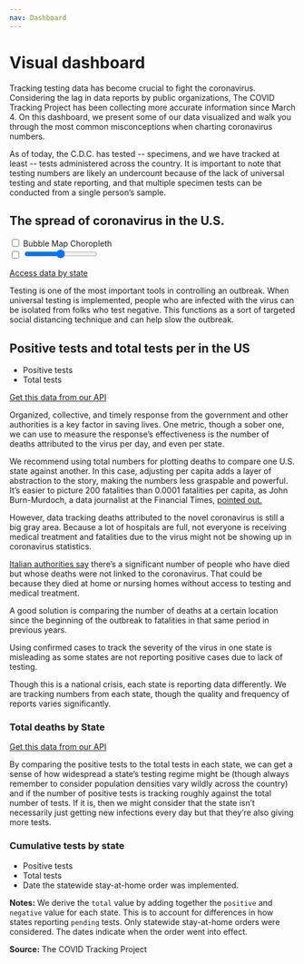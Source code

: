 ```yaml
---
nav: Dashboard
---
```


<div class="dashboard">
  <div class="title-container">
    <h1 class="title">Visual dashboard</h1>
    <p>Tracking testing data has become crucial to fight the coronavirus. Considering the lag in data reports by public organizations, The COVID Tracking Project has been collecting more accurate information since March 4. On this dashboard, we present some of our data visualized and walk you through the most common misconceptions when charting coronavirus numbers.</p>

  </div>

  <p>As of today, the C.D.C. has tested <span id="cdc-specimen-count">--</span> specimens, and we have tracked at least <span id="project-total-count">--</span> tests administered across the country. It is important to note that testing numbers are likely an undercount because of the lack of universal testing and state reporting, and that multiple specimen tests can be conducted from a single person’s sample.</p>

  <div class="side-by-side">
    <div class="graphic cdc-comparison-chart" id="cdc-test-chart"></div>
    <div class="graphic cdc-comparison-chart" id="ct-test-chart"></div>
  </div>

  <div class="map-container">
    <h2 class="chart-hed">
      <!-- <select>
        <option value="positive">Positive tests</option>
        <option value="total">Total tests</option>
      </select> -->
      The spread of coronavirus in the U.S.
    </h2>
    <div class="map-column">
      <div id="map-controls">
        <div id="choro-toggle">
          <input type="checkbox" id="map-choro-button"></input>
          <label for="map-choro-button" >
            <span id="bubble">Bubble Map</span>
            <span id="choro">Choropleth</span>
          </label>
        </div>
      </div>
      <div id="map-legend"></div>
      <div class="map" id="state-map">
        <div id="map-time-scrubber">
          <input type="checkbox" id="map-start-stop"></input>
          <label for="map-start-stop">
          </label>
          <input type="range"></input>
        </div>
      </div>
    </div>
  </div>

  <p class="a11y-only">
    <a href="/data">Access data by state</a>
  </p>

  <p>Testing is one of the most important tools in controlling an outbreak. When universal testing is implemented, people who are infected with the virus can be isolated from folks who test negative. This functions as a sort of targeted social distancing technique and can help slow the outbreak.</p>

  <div id="chart-daily-positive-total">
    <h2 class="chart-hed">Positive tests and total tests per in the US</h2>
    <ul class="chart-legend chart-dek">
      <li><span class="chart-legend-positive-color"></span> Positive tests</li>
      <li><span class="chart-legend-total-color"></span> Total tests</li>
    </ul>
    <div class="chart"></div>
    <div class="chart-api-note">
      <p>
        <a href="https://covidtracking.com/api/us/daily">Get this data from our API</a>
      </p>
    </div>
  </div>

  <p>Organized, collective, and timely response from the government and other authorities is a key factor in saving lives. One metric, though a sober one, we can use to measure the response’s effectiveness is the number of deaths attributed to the virus per day, and even per state.</p>
  <p>We recommend using total numbers for plotting deaths to compare one U.S. state against another. In this case, adjusting per capita adds a layer of abstraction to the story, making the numbers less graspable and powerful. It’s easier to picture 200 fatalities than 0.0001 fatalities per capita, as John Burn-Murdoch, a data journalist at the Financial Times, <a href="https://twitter.com/jburnmurdoch/status/1242904971311529985">pointed out.</a></p>
  <p>However, data tracking deaths attributed to the novel coronavirus is still a big gray area. Because a lot of hospitals are full, not everyone is receiving medical treatment and fatalities due to the virus might not be showing up in coronavirus statistics.</p>

  <div id="chart-daily-death-total"></div>

  <p><a href="https://www.reuters.com/article/us-health-coronavirus-italy-homes-insigh/uncounted-among-coronavirus-victims-deaths-sweep-through-italys-nursing-homes-idUSKBN2152V0">Italian authorities say</a> there’s a significant number of people who have died but whose deaths were not linked to the coronavirus. That could be because they died at home or nursing homes without access to testing and medical treatment.</p>
  <p>A good solution is comparing the number of deaths at a certain location since the beginning of the outbreak to fatalities in that same period in previous years.</p>
  <p>Using confirmed cases to track the severity of the virus in one state is misleading as some states are not reporting positive cases due to lack of testing.</p>

  <div>
      <p>Though this is a national crisis, each state is reporting data differently. We are tracking numbers from each state, though the quality and frequency of reports varies significantly.</p>
  </div>
  <div class="graphic" id="chart-states-current-death-total">
    <h3 class="chart-hed">Total deaths by State</h3>
    <div class="chart no-y-axis-domain"></div>
    <div class="graphic-footer">
      <div class="chart-expand-button"></div>
      <div class="chart-api-note">
        <p>
          <a href="https://covidtracking.com/api/states">Get this data from our API</a>
        </p>
      </div>
    </div>
  </div>

  <div id="chart-state-small-multiples">
    <p>By comparing the positive tests to the total tests in each state, we can get a sense of how widespread a state’s testing regime might be (though always remember to consider population densities vary wildly across the country) and if the number of positive tests is tracking roughly against the total number of tests. If it is, then we might consider that the state isn’t necessarily just getting new infections every day but that they’re also giving more tests.</p>
    <h3 class="chart-hed">Cumulative tests by state</h3>
    <ul class="chart-legend chart-dek">
      <li><span class="chart-legend-positive-color"></span> Positive tests</li>
      <li><span class="chart-legend-total-color"></span> Total tests</li>
      <li><span class="chart-legend-stay-at-home" style="background-color: black; width: 2px"></span>Date the statewide stay-at-home order was implemented.</li>
    </ul>
    <div class="charts"><!-- where the graphics end up --></div>
    <div class="charts-notes">
      <p><strong>Notes:</strong> We derive the <code>total</code> value by adding together the <code>positive</code> and <code>negative</code> value for each state. This is to account for differences in how states reporting <code>pending</code> tests. Only statewide stay-at-home orders were considered. The dates indicate when the order went into effect.
      <p><strong>Source:</strong> The COVID Tracking Project</p>
    </div>

  </div>
</div>

<script src="/_assets/js/d3.js"></script>
<script src="/_assets/js/d3-area-chart.js"></script>
<script src="/_assets/js/d3-bar-chart.js"></script>
<script src="/_assets/js/d3-legend.js"></script>
<script src="/_assets/js/britecharts.js"></script>

<script src="/_assets/js/dashboard-charts.js"></script>
<script src="/_assets/js/dashboard-map.js"></script>
